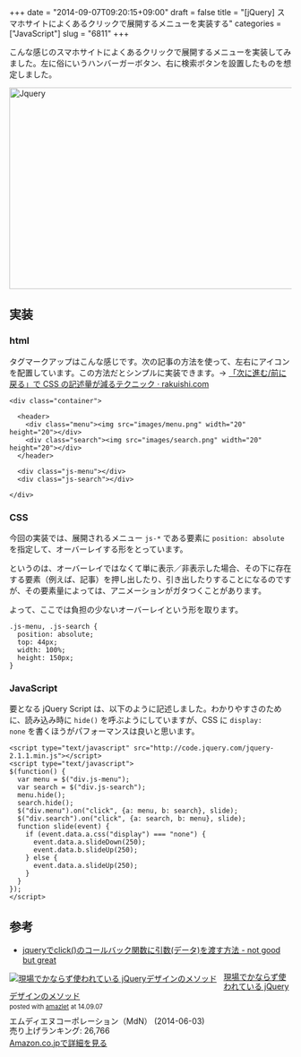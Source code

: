 +++
date = "2014-09-07T09:20:15+09:00"
draft = false
title = "[jQuery] スマホサイトによくあるクリックで展開するメニューを実装する"
categories = ["JavaScript"]
slug = "6811"
+++

こんな感じのスマホサイトによくあるクリックで展開するメニューを実装してみました。左に俗にいうハンバーガーボタン、右に検索ボタンを設置したものを想定しました。

<img style="display:block; margin-left:auto; margin-right:auto;" src="/images/2014/09/jquery.gif" alt="Jquery" title="jquery.gif" border="0" width="524" height="360" />

<h2>実装</h2>

<h3>html</h3>

タグマークアップはこんな感じです。次の記事の方法を使って、左右にアイコンを配置しています。この方法だとシンプルに実装できます。→ <a href="http://rakuishi.com/archives/6602" target="_blank">「次に進む/前に戻る」で CSS の記述量が減るテクニック · rakuishi.com</a>

<pre><code>&lt;div class="container"&gt;

  &lt;header&gt;
    &lt;div class="menu"&gt;&lt;img src="images/menu.png" width="20" height="20"&gt;&lt;/div&gt;
    &lt;div class="search"&gt;&lt;img src="images/search.png" width="20" height="20"&gt;&lt;/div&gt;
  &lt;/header&gt;

  &lt;div class="js-menu"&gt;&lt;/div&gt;
  &lt;div class="js-search"&gt;&lt;/div&gt;

&lt;/div&gt;</code></pre>

<h3>CSS</h3>

今回の実装では、展開されるメニュー <code>js-*</code> である要素に <code>position: absolute</code> を指定して、オーバーレイする形をとっています。

というのは、オーバーレイではなくて単に表示／非表示した場合、その下に存在する要素（例えば、記事）を押し出したり、引き出したりすることになるのですが、その要素量によっては、アニメーションがガタつくことがあります。

よって、ここでは負担の少ないオーバーレイという形を取ります。

<pre><code>.js-menu, .js-search {
  position: absolute;
  top: 44px;
  width: 100%;
  height: 150px;
}</code></pre>

<h3>JavaScript</h3>

要となる jQuery Script は、以下のように記述しました。わかりやすさのために、読み込み時に <code>hide()</code> を呼ぶようにしていますが、CSS に <code>display: none</code> を書くほうがパフォーマンスは良いと思います。

<pre><code>&lt;script type="text/javascript" src="http://code.jquery.com/jquery-2.1.1.min.js"&gt;&lt;/script&gt;
&lt;script type="text/javascript"&gt;
$(function() {
  var menu = $("div.js-menu");
  var search = $("div.js-search");
  menu.hide();
  search.hide();
  $("div.menu").on("click", {a: menu, b: search}, slide);
  $("div.search").on("click", {a: search, b: menu}, slide);
  function slide(event) {
    if (event.data.a.css("display") === "none") {
      event.data.a.slideDown(250);
      event.data.b.slideUp(250);
    } else {
      event.data.a.slideUp(250);
    }
  }
});
&lt;/script&gt;
</code></pre>

<h2>参考</h2>

<ul><li><a href="http://naoyashiga.hatenablog.com/entry/2013/10/22/150030" target="_blank">jqueryでclick()のコールバック関数に引数(データ)を渡す方法 - not good but great</a></li></ul>

<div class="amazlet-box" style="margin-bottom:0px;"><div class="amazlet-image" style="float:left;margin:0px 12px 1px 0px;"><a href="http://www.amazon.co.jp/exec/obidos/ASIN/B00KNR2K1W/rakuishi-22/ref=nosim/" name="amazletlink" target="_blank"><img src="http://ecx.images-amazon.com/images/I/51THbS9nmYL._SL160_.jpg" alt="現場でかならず使われている jQueryデザインのメソッド" style="border: none;" /></a></div><div class="amazlet-info" style="line-height:120%; margin-bottom: 10px"><div class="amazlet-name" style="margin-bottom:10px;line-height:120%"><a href="http://www.amazon.co.jp/exec/obidos/ASIN/B00KNR2K1W/rakuishi-22/ref=nosim/" name="amazletlink" target="_blank">現場でかならず使われている jQueryデザインのメソッド</a><div class="amazlet-powered-date" style="font-size:80%;margin-top:5px;line-height:120%">posted with <a href="http://www.amazlet.com/" title="amazlet" target="_blank">amazlet</a> at 14.09.07</div></div><div class="amazlet-detail">エムディエヌコーポレーション（MdN） (2014-06-03)<br />売り上げランキング: 26,766<br /></div><div class="amazlet-sub-info" style="float: left;"><div class="amazlet-link" style="margin-top: 5px"><a href="http://www.amazon.co.jp/exec/obidos/ASIN/B00KNR2K1W/rakuishi-22/ref=nosim/" name="amazletlink" target="_blank">Amazon.co.jpで詳細を見る</a></div></div></div><div class="amazlet-footer" style="clear: left"></div></div>
